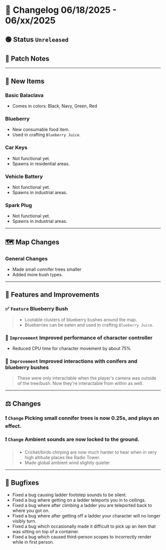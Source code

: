 # 📑 Changelog 06/18/2025 - 06/xx/2025

## 🟢 Status `Unreleased`

## 💬 Patch Notes

________

## 🔫 New Items

### Basic Balaclava
- Comes in colors: Black, Navy, Green, Red

### Blueberry
- New consumable food item.
- Used in crafting `Blueberry Juice`.

### Car Keys
- Not functional yet.
- Spawns in residential areas.

### Vehicle Battery
- Not functional yet.
- Spawns in industrial areas.

### Spark Plug
- Not functional yet.
- Spawns in industrial areas.

________

## 🗺️ Map Changes

### General Changes
- Made small connifer trees smaller
- Added more bush types.

________

## 📢 Features and Improvements

### ✅ `Feature` Blueberry Bush
>- Lootable clusters of blueberry bushes around the map.
>- Blueberries can be eaten and used in crafting `Blueberry Juice`.

### 🔼 `Improvement` Improved performance of character controller
- Reduced CPU time for character movement by about 75%

### 🔼 `Improvement` Improved interactions with conifers and blueberry bushes
> These were only interactable when the player's camera was outside of the tree/bush.
> Now they're interactable from within as well.

________

## ⚖️ Changes

### ❗ `Change` Picking small connifer trees is now 0.25s, and plays an effect.

### ❗ `Change` Ambient sounds are now locked to the ground.
>- Cricket/birds chirping are now much harder to hear when in very high altitude places like Radio Tower.
>- Made global ambient wind slightly quieter
________

## 🐛 Bugfixes
- Fixed a bug causing ladder footstep sounds to be silent.
- Fixed a bug where getting on a ladder teleports you in to ceilings.
- Fixed a bug where after climbing a ladder you are teleported back to where you got on.
- Fixed a bug where after getting off a ladder your character will no longer visibly turn.
- Fixed a bug which occasionally made it difficult to pick up an item that was sitting on top of a container.
- Fixed a bug which caused third-person scopes to incorrectly render while in first person.
